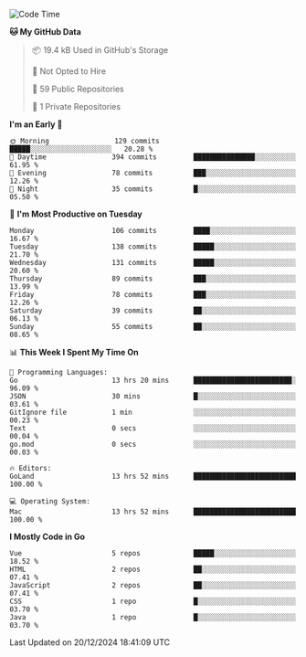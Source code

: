 <!--START_SECTION:waka-->
![Code Time](http://img.shields.io/badge/Code%20Time-1%2C391%20hrs%2046%20mins-blue)

**🐱 My GitHub Data** 

> 📦 19.4 kB Used in GitHub's Storage 
 > 
> 🚫 Not Opted to Hire
 > 
> 📜 59 Public Repositories 
 > 
> 🔑 1 Private Repositories 
 > 
**I'm an Early 🐤** 

```text
🌞 Morning                129 commits         █████░░░░░░░░░░░░░░░░░░░░   20.28 % 
🌆 Daytime                394 commits         ███████████████░░░░░░░░░░   61.95 % 
🌃 Evening                78 commits          ███░░░░░░░░░░░░░░░░░░░░░░   12.26 % 
🌙 Night                  35 commits          █░░░░░░░░░░░░░░░░░░░░░░░░   05.50 % 
```
📅 **I'm Most Productive on Tuesday** 

```text
Monday                   106 commits         ████░░░░░░░░░░░░░░░░░░░░░   16.67 % 
Tuesday                  138 commits         █████░░░░░░░░░░░░░░░░░░░░   21.70 % 
Wednesday                131 commits         █████░░░░░░░░░░░░░░░░░░░░   20.60 % 
Thursday                 89 commits          ███░░░░░░░░░░░░░░░░░░░░░░   13.99 % 
Friday                   78 commits          ███░░░░░░░░░░░░░░░░░░░░░░   12.26 % 
Saturday                 39 commits          ██░░░░░░░░░░░░░░░░░░░░░░░   06.13 % 
Sunday                   55 commits          ██░░░░░░░░░░░░░░░░░░░░░░░   08.65 % 
```


📊 **This Week I Spent My Time On** 

```text
💬 Programming Languages: 
Go                       13 hrs 20 mins      ████████████████████████░   96.09 % 
JSON                     30 mins             █░░░░░░░░░░░░░░░░░░░░░░░░   03.61 % 
GitIgnore file           1 min               ░░░░░░░░░░░░░░░░░░░░░░░░░   00.23 % 
Text                     0 secs              ░░░░░░░░░░░░░░░░░░░░░░░░░   00.04 % 
go.mod                   0 secs              ░░░░░░░░░░░░░░░░░░░░░░░░░   00.03 % 

🔥 Editors: 
GoLand                   13 hrs 52 mins      █████████████████████████   100.00 % 

💻 Operating System: 
Mac                      13 hrs 52 mins      █████████████████████████   100.00 % 
```

**I Mostly Code in Go** 

```text
Vue                      5 repos             █████░░░░░░░░░░░░░░░░░░░░   18.52 % 
HTML                     2 repos             ██░░░░░░░░░░░░░░░░░░░░░░░   07.41 % 
JavaScript               2 repos             ██░░░░░░░░░░░░░░░░░░░░░░░   07.41 % 
CSS                      1 repo              █░░░░░░░░░░░░░░░░░░░░░░░░   03.70 % 
Java                     1 repo              █░░░░░░░░░░░░░░░░░░░░░░░░   03.70 % 
```




 Last Updated on 20/12/2024 18:41:09 UTC
<!--END_SECTION:waka-->
